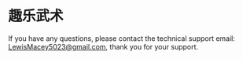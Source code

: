 # 趣乐武术



If you have any questions, please contact the technical support email: LewisMacey5023@gmail.com, thank you for your support.
